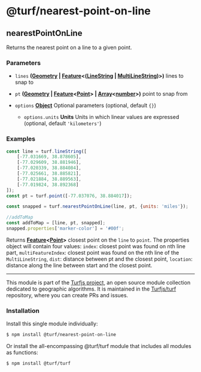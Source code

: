 # @turf/nearest-point-on-line

<!-- Generated by documentation.js. Update this documentation by updating the source code. -->

## nearestPointOnLine

Returns the nearest point on a line to a given point.

### Parameters

*   `lines` **([Geometry][1] | [Feature][2]<([LineString][3] | [MultiLineString][4])>)** lines to snap to
*   `pt` **([Geometry][1] | [Feature][2]<[Point][5]> | [Array][6]<[number][7]>)** point to snap from
*   `options` **[Object][8]** Optional parameters (optional, default `{}`)

    *   `options.units` **Units** Units in which linear values are expressed (optional, default `'kilometers'`)

### Examples

```javascript
const line = turf.lineString([
    [-77.031669, 38.878605],
    [-77.029609, 38.881946],
    [-77.020339, 38.884084],
    [-77.025661, 38.885821],
    [-77.021884, 38.889563],
    [-77.019824, 38.892368]
]);
const pt = turf.point([-77.037076, 38.884017]);

const snapped = turf.nearestPointOnLine(line, pt, {units: 'miles'});

//addToMap
const addToMap = [line, pt, snapped];
snapped.properties['marker-color'] = '#00f';
```

Returns **[Feature][2]<[Point][5]>** closest point on the `line` to `point`. The properties object will contain four values: `index`: closest point was found on nth line part, `multiFeatureIndex`: closest point was found on the nth line of the `MultiLineString`, `dist`: distance between pt and the closest point, `location`: distance along the line between start and the closest point.

[1]: https://tools.ietf.org/html/rfc7946#section-3.1

[2]: https://tools.ietf.org/html/rfc7946#section-3.2

[3]: https://tools.ietf.org/html/rfc7946#section-3.1.4

[4]: https://tools.ietf.org/html/rfc7946#section-3.1.5

[5]: https://tools.ietf.org/html/rfc7946#section-3.1.2

[6]: https://developer.mozilla.org/docs/Web/JavaScript/Reference/Global_Objects/Array

[7]: https://developer.mozilla.org/docs/Web/JavaScript/Reference/Global_Objects/Number

[8]: https://developer.mozilla.org/docs/Web/JavaScript/Reference/Global_Objects/Object

<!-- This file is automatically generated. Please don't edit it directly. If you find an error, edit the source file of the module in question (likely index.js or index.ts), and re-run "yarn docs" from the root of the turf project. -->

---

This module is part of the [Turfjs project](https://turfjs.org/), an open source module collection dedicated to geographic algorithms. It is maintained in the [Turfjs/turf](https://github.com/Turfjs/turf) repository, where you can create PRs and issues.

### Installation

Install this single module individually:

```sh
$ npm install @turf/nearest-point-on-line
```

Or install the all-encompassing @turf/turf module that includes all modules as functions:

```sh
$ npm install @turf/turf
```

